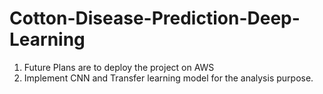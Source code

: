# Cotton-Disease-Prediction-Deep-Learning

1. Future Plans are to deploy the project on AWS
2. Implement CNN and Transfer learning model for the analysis purpose.
 
